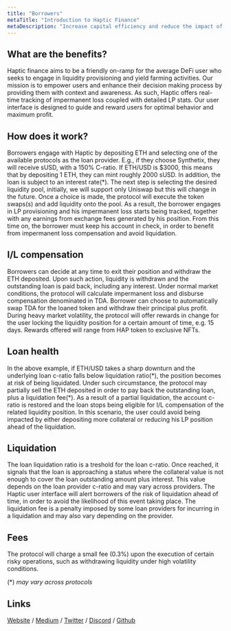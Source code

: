 ```yaml
---
title: "Borrowers"
metaTitle: "Introduction to Haptic Finance"
metaDescription: "Increase capital efficiency and reduce the impact of impermanent loss."
---
```


## What are the benefits?

Haptic finance aims to be a friendly on-ramp for the average DeFi user who seeks to engage in liquidity provisioning and yield farming activities. Our mission is to empower users and enhance their decision making process by providing them with context and awareness. As such, Haptic offers real-time tracking of impermanent loss coupled with detailed LP stats. Our user interface is designed to guide and reward users for optimal behavior and maximum profit. 

## How does it work?

Borrowers engage with Haptic by depositing ETH and selecting one of the available protocols as the loan provider. E.g., if they choose Synthetix, they will receive sUSD, with a 150% C-ratio. If ETH/USD is $3000, this means that by depositing 1 ETH, they can mint roughly 2000 sUSD. In addition, the loan is subject to an interest rate(\*). The next step is selecting the desired liquidity pool, initially, we will support only Uniswap but this will change in the future. Once a choice is made, the protocol will execute the token swaps(s) and add liquidity onto the pool. As a result, the borrower engages in LP provisioning and his impermanent loss starts being tracked, together with any earnings from exchange fees generated by his position. From this time on, the borrower must keep his account in check, in order to benefit from impermanent loss compensation and avoid liquidation. 

## I/L compensation

Borrowers can decide at any time to exit their position and withdraw the ETH deposited. Upon such action, liquidity is withdrawn and the outstanding loan is paid back, including any interest. Under normal market conditions, the protocol will calculate impermanent loss and disburse compensation denominated in TDA. Borrower can choose to automatically swap TDA for the loaned token and withdraw their principal plus profit. During heavy market volatility, the protocol will offer rewards in change for the user locking the liquidity position for a certain amount of time, e.g. 15 days. Rewards offered will range from HAP token to exclusive NFTs.

## Loan health

In the above example, if ETH/USD takes a sharp downturn and the underlying loan c-ratio falls below liquidation ratio(\*), the position becomes at risk of being liquidated. Under such circumstance, the protocol may partially sell the ETH deposited in order to pay back the outstanding loan, plus a liquidation fee(\*). As a result of a partial liquidation, the account c-ratio is restored and the loan stops being eligible for I/L compensation of the related liquidity position. In this scenario, the user could avoid being impacted by either depositing more collateral or reducing his LP position ahead of the liquidation. 

## Liquidation

The loan liquidation ratio is a treshold for the loan c-ratio. Once reached, it signals that the loan is approaching a status where the collateral value is not enough to cover the loan outstanding amount plus interest. This value depends on the loan provider c-ratio and may vary across providers. The Haptic user interface will alert borrowers of the risk of liquidation ahead of time, in order to avoid the likelihood of this event taking place. The liquidation fee is a penalty imposed by some loan providers for incurring in a liquidation and may also vary depending on the provider.

## Fees

The protocol will charge a small fee (0.3%) upon the execution of certain risky operations, such as withdrawing liquidity under high volatility conditions.

(\*) *may vary across protocols*


## Links

[Website](https://haptic.finance) / [Medium](https://hapticfinance.medium.com/) / [Twitter](https://twitter.com/hapticfinance/) / [Discord](https://twitter.com/hapticfinance/) / [Github](https://github.com/hapticfinance/)
